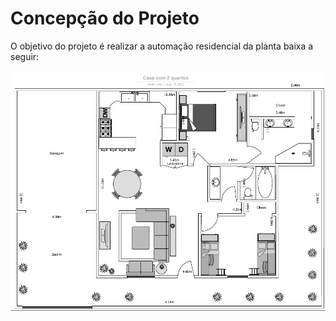 # Concepção do Projeto

O objetivo do projeto é realizar a automação residencial da planta baixa a seguir:

![Planta baixa](./figuras/plantabaixa.PNG)
